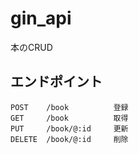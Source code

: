 # gin_api
本のCRUD
## エンドポイント
```
POST    /book          登録       
GET　　　/book          取得
PUT     /book/@:id     更新
DELETE  /book/@:id     削除
```
